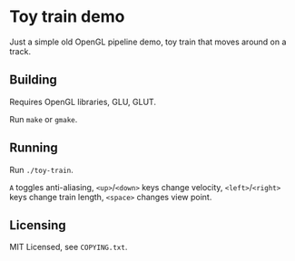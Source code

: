 Toy train demo
==============

Just a simple old OpenGL pipeline demo, toy train that moves around on a track.

Building
--------

Requires OpenGL libraries, GLU, GLUT.

Run `make` or `gmake`.

Running
-------

Run `./toy-train`.

`A` toggles anti-aliasing, `<up>`/`<down>` keys change velocity,
`<left>`/`<right>` keys change train length, `<space>` changes view point.

Licensing
---------

MIT Licensed, see `COPYING.txt`.

